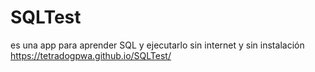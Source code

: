# SQLTest
es una app para aprender SQL y ejecutarlo sin internet y sin instalación
https://tetradogpwa.github.io/SQLTest/
